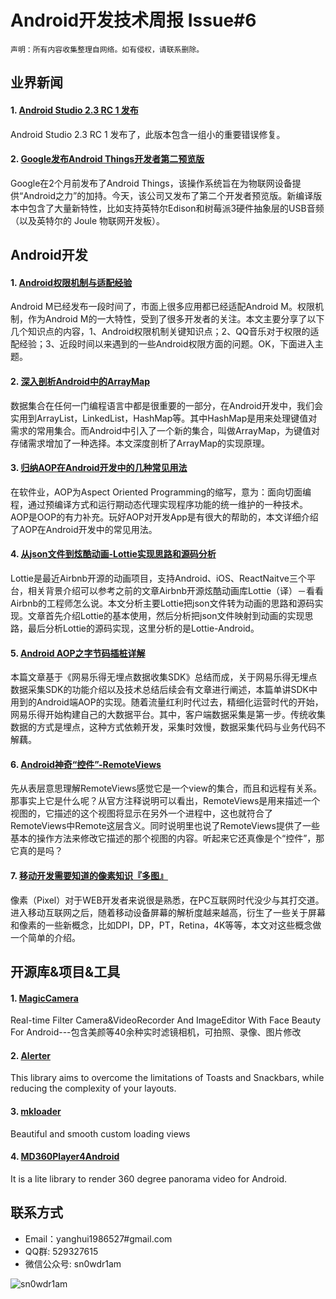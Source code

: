 # Android开发技术周报 Issue#6

    声明：所有内容收集整理自网络。如有侵权，请联系删除。

## 业界新闻
#### 1. [Android Studio 2.3 RC 1 发布](https://www.oschina.net/news/82060/android-studio-23-rc1-is-now-available)
Android Studio 2.3 RC 1 发布了，此版本包含一组小的重要错误修复。

#### 2. [Google发布Android Things开发者第二预览版](http://www.cnbeta.com/articles/583739.htm)
Google在2个月前发布了Android Things，该操作系统旨在为物联网设备提供“Android之力”的加持。今天，该公司又发布了第二个开发者预览版。新编译版本中包含了大量新特性，比如支持英特尔Edison和树莓派3硬件抽象层的USB音频（以及英特尔的 Joule 物联网开发板）。

## Android开发
#### 1. [Android权限机制与适配经验](http://t.cn/RiwROkA)
Android M已经发布一段时间了，市面上很多应用都已经适配Android M。权限机制，作为Android M的一大特性，受到了很多开发者的关注。本文主要分享了以下几个知识点的内容，1、Android权限机制关键知识点；2、QQ音乐对于权限的适配经验；3、近段时间以来遇到的一些Android权限方面的问题。OK，下面进入主题。

#### 2. [深入剖析Android中的ArrayMap](http://droidyue.com/blog/2017/02/12/dive-into-arraymap-in-android)
数据集合在任何一门编程语言中都是很重要的一部分，在Android开发中，我们会实用到ArrayList，LinkedList，HashMap等。其中HashMap是用来处理键值对需求的常用集合。而Android中引入了一个新的集合，叫做ArrayMap，为键值对存储需求增加了一种选择。本文深度剖析了ArrayMap的实现原理。

#### 3. [归纳AOP在Android开发中的几种常见用法](http://www.jianshu.com/p/2779e3bb1f14)
在软件业，AOP为Aspect Oriented Programming的缩写，意为：面向切面编程，通过预编译方式和运行期动态代理实现程序功能的统一维护的一种技术。AOP是OOP的有力补充。玩好AOP对开发App是有很大的帮助的，本文详细介绍了AOP在Android开发中的常见用法。

#### 4. [从json文件到炫酷动画-Lottie实现思路和源码分析](http://www.jianshu.com/p/81be1bf9600c)
Lottie是最近Airbnb开源的动画项目，支持Android、iOS、ReactNaitve三个平台，相关背景介绍可以参考之前的文章Airbnb开源炫酷动画库Lottie（译）－看看Airbnb的工程师怎么说。本文分析主要Lottie把json文件转为动画的思路和源码实现。文章首先介绍Lottie的基本使用，然后分析把json文件映射到动画的实现思路，最后分析Lottie的源码实现，这里分析的是Lottie-Android。

#### 5. [Android AOP之字节码插桩详解](http://mp.weixin.qq.com/s/SyFe2CgKW51ROAcFHd0a5Q)
本篇文章基于《网易乐得无埋点数据收集SDK》总结而成，关于网易乐得无埋点数据采集SDK的功能介绍以及技术总结后续会有文章进行阐述，本篇单讲SDK中用到的Android端AOP的实现。随着流量红利时代过去，精细化运营时代的开始，网易乐得开始构建自己的大数据平台。其中，客户端数据采集是第一步。传统收集数据的方式是埋点，这种方式依赖开发，采集时效慢，数据采集代码与业务代码不解藕。

#### 6. [Android神奇“控件”-RemoteViews](http://blog.csdn.net/wrg_20100512/article/details/53940485)
先从表层意思理解RemoteViews感觉它是一个view的集合，而且和远程有关系。那事实上它是什么呢？从官方注释说明可以看出，RemoteViews是用来描述一个视图的，它描述的这个视图将显示在另外一个进程中，这也就符合了RemoteViews中Remote这层含义。同时说明里也说了RemoteViews提供了一些基本的操作方法来修改它描述的那个视图的内容。听起来它还真像是个“控件”，那它真的是吗？

#### 7. [移动开发需要知道的像素知识『多图』](http://t.cn/RiwR11r)
像素（Pixel）对于WEB开发者来说很是熟悉，在PC互联网时代没少与其打交道。进入移动互联网之后，随着移动设备屏幕的解析度越来越高，衍生了一些关于屏幕和像素的一些新概念，比如DPI，DP，PT，Retina，4K等等，本文对这些概念做一个简单的介绍。

## 开源库&项目&工具
#### 1. [MagicCamera](https://github.com/wuhaoyu1990/MagicCamera)
Real-time Filter Camera&VideoRecorder And ImageEditor With Face Beauty For Android---包含美颜等40余种实时滤镜相机，可拍照、录像、图片修改

#### 2. [Alerter](https://github.com/Tapadoo/Alerter)
This library aims to overcome the limitations of Toasts and Snackbars, while reducing the complexity of your layouts.

#### 3. [mkloader](https://github.com/nntuyen/mkloader)
Beautiful and smooth custom loading views

#### 4. [MD360Player4Android](https://github.com/ashqal/MD360Player4Android)
It is a lite library to render 360 degree panorama video for Android. 

## 联系方式
* Email：yanghui1986527#gmail.com
* QQ群: 529327615     
* 微信公众号:  sn0wdr1am    

![sn0wdr1am](https://static.dingtalk.com/media/lADOmAwFCs0BAs0BAg_258_258.jpg)
